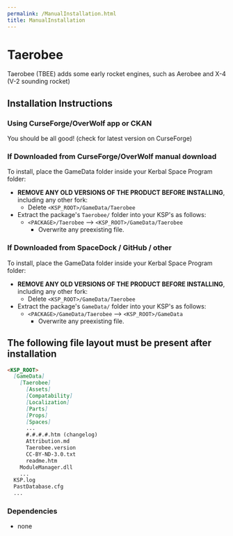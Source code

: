 ```yaml
---
permalink: /ManualInstallation.html
title: ManualInstallation
---
```


<!-- ManualInstallation.md v1.1.0.0
Taerobee (TBEE)
created: 01 Oct 2019
updated: 02 Mar 2022 -->

<!-- based upon work by Lisias -->

# Taerobee

Taerobee (TBEE) adds some early rocket engines, such as Aerobee and X-4 (V-2 sounding rocket)

## Installation Instructions

### Using CurseForge/OverWolf app or CKAN

You should be all good! (check for latest version on CurseForge)

### If Downloaded from CurseForge/OverWolf manual download

To install, place the GameData folder inside your Kerbal Space Program folder:

* **REMOVE ANY OLD VERSIONS OF THE PRODUCT BEFORE INSTALLING**, including any other fork:
  * Delete `<KSP_ROOT>/GameData/Taerobee`
* Extract the package's `Taerobee/` folder into your KSP's as follows:
  * `<PACKAGE>/Taerobee` --> `<KSP_ROOT>/GameData/Taerobee`
    * Overwrite any preexisting file.

### If Downloaded from SpaceDock / GitHub / other

To install, place the GameData folder inside your Kerbal Space Program folder:

* **REMOVE ANY OLD VERSIONS OF THE PRODUCT BEFORE INSTALLING**, including any other fork:
  * Delete `<KSP_ROOT>/GameData/Taerobee`
* Extract the package's `GameData/` folder into your KSP's as follows:
  * `<PACKAGE>/GameData/Taerobee` --> `<KSP_ROOT>/GameData`
    * Overwrite any preexisting file.

## The following file layout must be present after installation

```markdown
<KSP_ROOT>
  [GameData]
    [Taerobee]
      [Assets]
      [Compatability]
      [Localization]
      [Parts]
      [Props]
      [Spaces]
      ...
      #.#.#.#.htm (changelog)
      Attribution.md
      Taerobee.version
      CC-BY-ND-3.0.txt
      readme.htm
    ModuleManager.dll
    ...
  KSP.log
  PastDatabase.cfg
  ...
```

### Dependencies

* none
